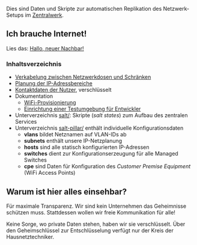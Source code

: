 Dies sind Daten und Skripte zur automatischen Replikation des
Netzwerk-Setups im [Zentralwerk](http://www.zentralwerk.de/).


## Ich brauche Internet!

Lies das: [Hallo, neuer Nachbar!](doc/hello.md)


### Inhaltsverzeichnis

* [Verkabelung zwischen Netzwerkdosen und Schränken](cabling.md)
* [Planung der IP-Adressbereiche](subnets.md)
* [Kontaktdaten der Nutzer](contact.md.gpg), verschlüsselt
* Dokumentation
  * [WiFi-Provisionierung](doc/wifi-provisioning.md)
  * [Einrichtung einer Testumgebung für Entwickler](doc/test-environment.md)
* Unterverzeichnis [salt/](salt): Skripte (*salt states*) zum Aufbau des zentralen Services
* Unterverzeichnis [salt-pillar/](salt-pillar) enthält individuelle Konfigurationsdaten
  * **vlans** bildet Netznamen auf VLAN-IDs ab
  * **subnets** enthält unsere IP-Netzplanung
  * **hosts** sind alle statisch konfigurierten IP-Adressen
  * **switches** dient zur Konfigurationserzeugung für alle Managed Switches
  * **cpe** sind Daten für Konfiguration des *Customer Premise Equipment* (WiFi Access Points)


## Warum ist hier alles einsehbar?

Für maximale Transparenz. Wir sind kein Unternehmen das Geheimnisse
schützen muss. Stattdessen wollen wir freie Kommunikation für alle!

Keine Sorge, wo private Daten stehen, haben wir sie
verschlüsselt. Über den Geheimschlüssel zur Entschlüsselung verfügt
nur der Kreis der Hausnetztechniker.
